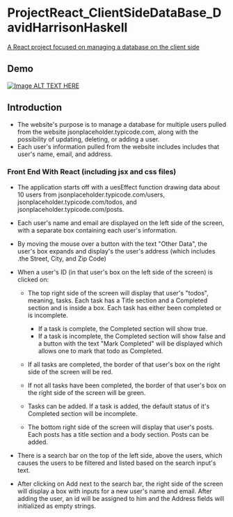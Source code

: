 # ProjectReact_ClientSideDataBase_DavidHarrisonHaskell
 <u>A React project focused on managing a database on the client side</u>
 
## Demo
[![Image ALT TEXT HERE](https://img.youtube.com/vi/4R56h4WQupY/0.jpg)](https://youtube.com/watch?v=4R56h4WQupY)


## Introduction
- The website's purpose is to manage a database for multiple users pulled from the website jsonplaceholder.typicode.com, along with the possibility of updating, deleting, or adding a user.
- Each user's information pulled from the website includes includes that user's name, email, and address.

### Front End With React (including jsx and css files)

- The application starts off with a uesEffect function drawing data about 10 users from jsonplaceholder.typicode.com/users, jsonplaceholder.typicode.com/todos, and jsonplaceholder.typicode.com/posts.

- Each user's name and email are displayed on the left side of the screen, with a separate box containing each user's information.
- By moving the mouse over a button with the text "Other Data", the user's box expands and display's the user's address (which includes .the Street, City, and Zip Code)

-  When a user's ID (in that user's box on the left side of the screen) is clicked on:
    - The top right side of the screen will display that user's "todos", meaning, tasks. Each task has a Title section and a Completed section and is inside a box. Each task has either been completed or is incomplete.
        - If a task is complete, the Completed section will show true.
        - If a task is incomplete, the Completed section will show false and a button with the text "Mark Completed" will be displayed which allows one to mark that todo as Completed.
    - If all tasks are completed, the border of that user's box on the right side of the screen will be red.
    - If not all tasks have been completed, the border of that user's box on the right side of the screen will be green.
    - Tasks can be added. If a task is added, the default status of it's Completed section will be incomplete.

    - The bottom right side of the screen will display that user's posts. Each posts has a title section and a body section. Posts can be added.

- There is a search bar on the top of the left side, above the users, which causes the users to be filtered and listed based on the search input's text.

- After clicking on Add next to the search bar, the right side of the screen will display a box with inputs for a new user's name and email. After adding the user, an id will be assigned to him and the Address fields will initialized as empty strings.

    

 




